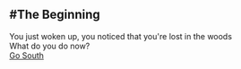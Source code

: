#The Beginning
---
You just woken up, you noticed that you're lost in the woods   
What do you do now?   
[Go South](South/south.md) 
